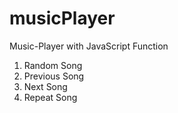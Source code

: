 # musicPlayer

Music-Player with JavaScript
Function

1. Random Song
2. Previous Song
3. Next Song
4. Repeat Song
